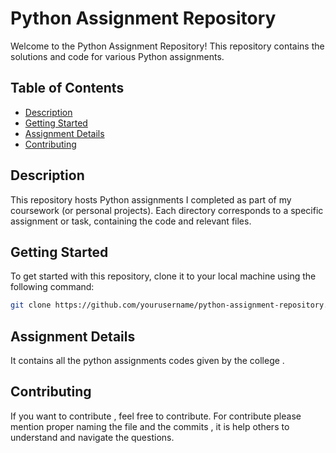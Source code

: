 # Python Assignment Repository

Welcome to the Python Assignment Repository! This repository contains the solutions and code for various Python assignments.

## Table of Contents

- [Description](#description)
- [Getting Started](#getting-started)
- [Assignment Details](#assignment-details)
- [Contributing](#contributing)


## Description

This repository hosts Python assignments I completed as part of my coursework (or personal projects). Each directory corresponds to a specific assignment or task, containing the code and relevant files.

## Getting Started

To get started with this repository, clone it to your local machine using the following command:

```bash
git clone https://github.com/yourusername/python-assignment-repository.git
```
## Assignment Details

It contains all the python assignments codes given by the college . 

## Contributing

If you want to contribute , feel free to contribute. For contribute please mention proper naming the file and the commits , it is help others to understand and navigate the questions.

